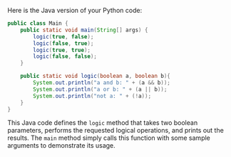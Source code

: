 Here is the Java version of your Python code:

```java
public class Main {
    public static void main(String[] args) {
        logic(true, false);
        logic(false, true);
        logic(true, true);
        logic(false, false);
    }

    public static void logic(boolean a, boolean b){
        System.out.println("a and b: " + (a && b));
        System.out.println("a or b: " + (a || b));
        System.out.println("not a: " + (!a));
    }
}
```

This Java code defines the `logic` method that takes two boolean parameters, performs the requested logical operations, and prints out the results. The `main` method simply calls this function with some sample arguments to demonstrate its usage.
